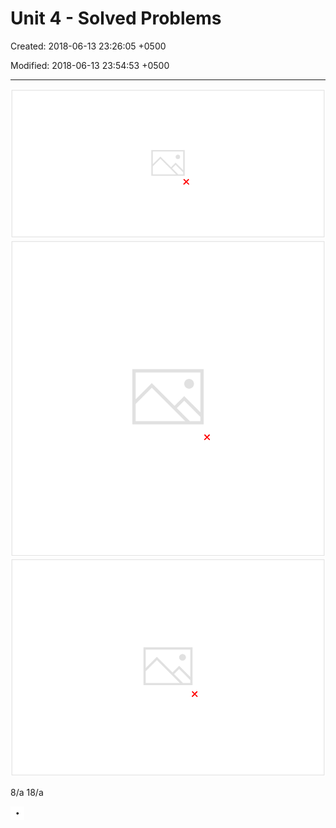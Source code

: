 # Unit 4 - Solved Problems

Created: 2018-06-13 23:26:05 +0500

Modified: 2018-06-13 23:54:53 +0500

---

![image](media/Intro---Syllabus_Unit-4---Solved-Problems-image1.png)
![image](media/Intro---Syllabus_Unit-4---Solved-Problems-image2.png)
![image](media/Intro---Syllabus_Unit-4---Solved-Problems-image3.png)

8/a 18/a

![image](media/Intro---Syllabus_Unit-4---Solved-Problems-image5.png)
